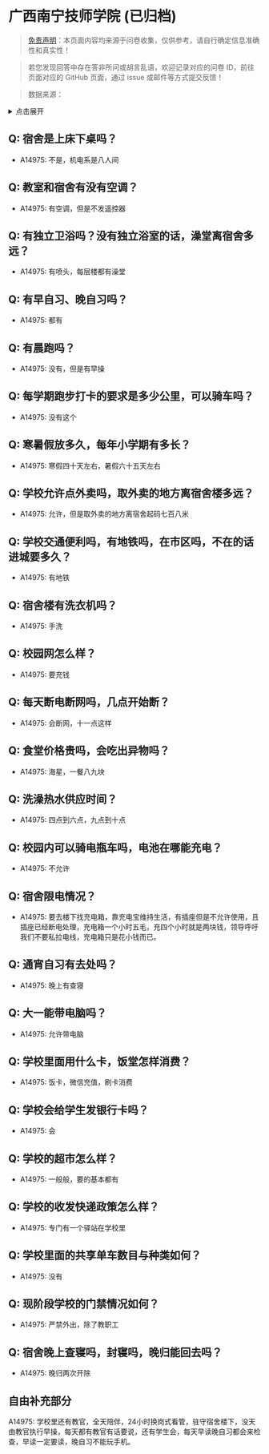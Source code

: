 # 广西南宁技师学院 (已归档)

> [免责声明](https://colleges.chat/#_3)：本页面内容均来源于问卷收集，仅供参考，请自行确定信息准确性和真实性！

> 若您发现回答中存在答非所问或胡言乱语，欢迎记录对应的问卷 ID，前往页面对应的 GitHub 页面，通过 issue 或邮件等方式提交反馈！

> 数据来源：

<details><summary>点击展开</summary>
<ul>
<li>A14975: 匿名 (2022 年 07 月)</li>
</ul>
</details>

## Q: 宿舍是上床下桌吗？

- A14975: 不是，机电系是八人间

## Q: 教室和宿舍有没有空调？

- A14975: 有空调，但是不发遥控器

## Q: 有独立卫浴吗？没有独立浴室的话，澡堂离宿舍多远？

- A14975: 有喷头，每层楼都有澡堂

## Q: 有早自习、晚自习吗？

- A14975: 都有

## Q: 有晨跑吗？

- A14975: 没有，但是有早操

## Q: 每学期跑步打卡的要求是多少公里，可以骑车吗？

- A14975: 没有这个

## Q: 寒暑假放多久，每年小学期有多长？

- A14975: 寒假四十天左右，暑假六十五天左右

## Q: 学校允许点外卖吗，取外卖的地方离宿舍楼多远？

- A14975: 允许，但是取外卖的地方离宿舍起码七百八米

## Q: 学校交通便利吗，有地铁吗，在市区吗，不在的话进城要多久？

- A14975: 有地铁

## Q: 宿舍楼有洗衣机吗？

- A14975: 手洗

## Q: 校园网怎么样？

- A14975: 要充钱

## Q: 每天断电断网吗，几点开始断？

- A14975: 会断网，十一点这样

## Q: 食堂价格贵吗，会吃出异物吗？

- A14975: 海星，一餐八九块

## Q: 洗澡热水供应时间？

- A14975: 四点到六点，九点到十点

## Q: 校园内可以骑电瓶车吗，电池在哪能充电？

- A14975: 不允许

## Q: 宿舍限电情况？

- A14975: 要去楼下找充电箱，靠充电宝维持生活，有插座但是不允许使用，且插座已经断电处理，充电箱一个小时五毛，充四个小时就是两块钱，领导呼吁我们不要私拉电线，充电箱只是花小钱而已。

## Q: 通宵自习有去处吗？

- A14975: 晚上有查寝

## Q: 大一能带电脑吗？

- A14975: 允许带电脑

## Q: 学校里面用什么卡，饭堂怎样消费？

- A14975: 饭卡，微信充值，刷卡消费

## Q: 学校会给学生发银行卡吗？

- A14975: 会

## Q: 学校的超市怎么样？

- A14975: 一般般，要的基本都有

## Q: 学校的收发快递政策怎么样？

- A14975: 专门有一个驿站在学校里

## Q: 学校里面的共享单车数目与种类如何？

- A14975: 没有

## Q: 现阶段学校的门禁情况如何？

- A14975: 严禁外出，除了教职工

## Q: 宿舍晚上查寝吗，封寝吗，晚归能回去吗？

- A14975: 晚归两次开除

## 自由补充部分

A14975: 学校里还有教官，全天陪伴，24小时换岗式看管，驻守宿舍楼下，没天由教官执行早操，每天都有教官有话要说，还有学生会，每天早读晚自习都会来检查，早读一定要读，晚自习不能玩手机。